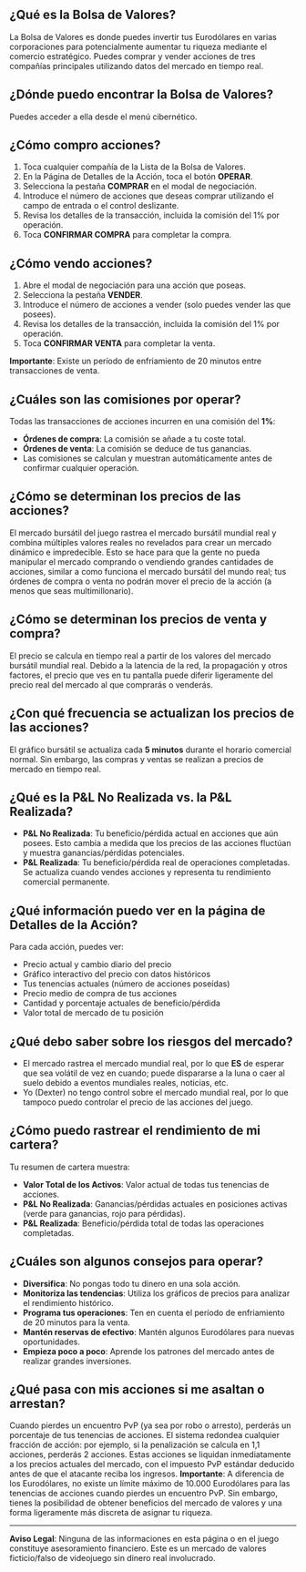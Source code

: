 ## ¿Qué es la Bolsa de Valores?

La Bolsa de Valores es donde puedes invertir tus Eurodólares en varias corporaciones para potencialmente aumentar tu riqueza mediante el comercio estratégico. Puedes comprar y vender acciones de tres compañías principales utilizando datos del mercado en tiempo real.

## ¿Dónde puedo encontrar la Bolsa de Valores?

Puedes acceder a ella desde el menú cibernético.

## ¿Cómo compro acciones?

1. Toca cualquier compañía de la Lista de la Bolsa de Valores.
2. En la Página de Detalles de la Acción, toca el botón **OPERAR**.
3. Selecciona la pestaña **COMPRAR** en el modal de negociación.
4. Introduce el número de acciones que deseas comprar utilizando el campo de entrada o el control deslizante.
5. Revisa los detalles de la transacción, incluida la comisión del 1% por operación.
6. Toca **CONFIRMAR COMPRA** para completar la compra.

## ¿Cómo vendo acciones?

1. Abre el modal de negociación para una acción que poseas.
2. Selecciona la pestaña **VENDER**.
3. Introduce el número de acciones a vender (solo puedes vender las que posees).
4. Revisa los detalles de la transacción, incluida la comisión del 1% por operación.
5. Toca **CONFIRMAR VENTA** para completar la venta.

**Importante**: Existe un período de enfriamiento de 20 minutos entre transacciones de venta.

## ¿Cuáles son las comisiones por operar?

Todas las transacciones de acciones incurren en una comisión del **1%**:

- **Órdenes de compra**: La comisión se añade a tu coste total.
- **Órdenes de venta**: La comisión se deduce de tus ganancias.
- Las comisiones se calculan y muestran automáticamente antes de confirmar cualquier operación.

## ¿Cómo se determinan los precios de las acciones?

El mercado bursátil del juego rastrea el mercado bursátil mundial real y combina múltiples valores reales no revelados para crear un mercado dinámico e impredecible. Esto se hace para que la gente no pueda manipular el mercado comprando o vendiendo grandes cantidades de acciones, similar a como funciona el mercado bursátil del mundo real; tus órdenes de compra o venta no podrán mover el precio de la acción (a menos que seas multimillonario).

## ¿Cómo se determinan los precios de venta y compra?

El precio se calcula en tiempo real a partir de los valores del mercado bursátil mundial real. Debido a la latencia de la red, la propagación y otros factores, el precio que ves en tu pantalla puede diferir ligeramente del precio real del mercado al que comprarás o venderás.

## ¿Con qué frecuencia se actualizan los precios de las acciones?

El gráfico bursátil se actualiza cada **5 minutos** durante el horario comercial normal. Sin embargo, las compras y ventas se realizan a precios de mercado en tiempo real.

## ¿Qué es la P&L No Realizada vs. la P&L Realizada?

- **P&L No Realizada**: Tu beneficio/pérdida actual en acciones que aún posees. Esto cambia a medida que los precios de las acciones fluctúan y muestra ganancias/pérdidas potenciales.
- **P&L Realizada**: Tu beneficio/pérdida real de operaciones completadas. Se actualiza cuando vendes acciones y representa tu rendimiento comercial permanente.

## ¿Qué información puedo ver en la página de Detalles de la Acción?

Para cada acción, puedes ver:

- Precio actual y cambio diario del precio
- Gráfico interactivo del precio con datos históricos
- Tus tenencias actuales (número de acciones poseídas)
- Precio medio de compra de tus acciones
- Cantidad y porcentaje actuales de beneficio/pérdida
- Valor total de mercado de tu posición

## ¿Qué debo saber sobre los riesgos del mercado?

- El mercado rastrea el mercado mundial real, por lo que **ES** de esperar que sea volátil de vez en cuando; puede dispararse a la luna o caer al suelo debido a eventos mundiales reales, noticias, etc.
- Yo (Dexter) no tengo control sobre el mercado mundial real, por lo que tampoco puedo controlar el precio de las acciones del juego.

## ¿Cómo puedo rastrear el rendimiento de mi cartera?

Tu resumen de cartera muestra:

- **Valor Total de los Activos**: Valor actual de todas tus tenencias de acciones.
- **P&L No Realizada**: Ganancias/pérdidas actuales en posiciones activas (verde para ganancias, rojo para pérdidas).
- **P&L Realizada**: Beneficio/pérdida total de todas las operaciones completadas.

## ¿Cuáles son algunos consejos para operar?

- **Diversifica**: No pongas todo tu dinero en una sola acción.
- **Monitoriza las tendencias**: Utiliza los gráficos de precios para analizar el rendimiento histórico.
- **Programa tus operaciones**: Ten en cuenta el período de enfriamiento de 20 minutos para la venta.
- **Mantén reservas de efectivo**: Mantén algunos Eurodólares para nuevas oportunidades.
- **Empieza poco a poco**: Aprende los patrones del mercado antes de realizar grandes inversiones.

## ¿Qué pasa con mis acciones si me asaltan o arrestan?

Cuando pierdes un encuentro PvP (ya sea por robo o arresto), perderás un porcentaje de tus tenencias de acciones. El sistema redondea cualquier fracción de acción: por ejemplo, si la penalización se calcula en 1,1 acciones, perderás 2 acciones. Estas acciones se liquidan inmediatamente a los precios actuales del mercado, con el impuesto PvP estándar deducido antes de que el atacante reciba los ingresos.
**Importante**: A diferencia de los Eurodólares, no existe un límite máximo de 10.000 Eurodólares para las tenencias de acciones cuando pierdes un encuentro PvP. Sin embargo, tienes la posibilidad de obtener beneficios del mercado de valores y una forma ligeramente más discreta de asignar tu riqueza.

---

**Aviso Legal**:
Ninguna de las informaciones en esta página o en el juego constituye asesoramiento financiero. Este es un mercado de valores ficticio/falso de videojuego sin dinero real involucrado.
